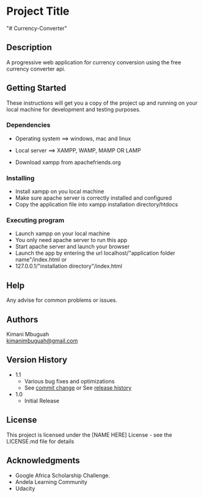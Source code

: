 # Project Title

"# Currency-Converter" 

## Description

A progressive web application for currency conversion using the free currency converter api.

## Getting Started
These instructions will get you a copy of the project up and running on your local machine for development and testing purposes.

### Dependencies
* Operating system ==> windows, mac and linux
* Local server ==> XAMPP, WAMP, MAMP OR LAMP


* Download xampp from apachefriends.org

### Installing

* Install xampp on you local machine
* Make sure apache server is correctly installed and configured
* Copy the application file into xampp installation directory/htdocs

### Executing program

* Launch xampp on your local machine
* You only need apache server to run this app
* Start apache server and launch your browser
* Launch the app by entering the url localhost/"application folder name"/index.html or
* 127.0.0.1/"installation directory"/index.html

## Help

Any advise for common problems or issues.

## Authors
Kimani Mbuguah  
kimanimbuguah@gmail.com

## Version History

* 1.1
    * Various bug fixes and optimizations
    * See [commit change]() or See [release history]()
* 1.0
    * Initial Release

## License

This project is licensed under the [NAME HERE] License - see the LICENSE.md file for details

## Acknowledgments
* Google Africa Scholarship Challenge.
* Andela Learning Community
* Udacity